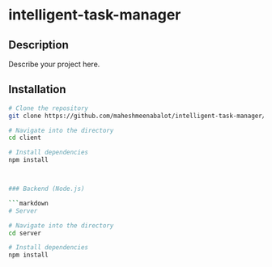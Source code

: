﻿# intelligent-task-manager

## Description

Describe your project here.

## Installation

```bash
# Clone the repository
git clone https://github.com/maheshmeenabalot/intelligent-task-manager/

# Navigate into the directory
cd client

# Install dependencies
npm install



### Backend (Node.js) 

```markdown
# Server

# Navigate into the directory
cd server

# Install dependencies
npm install
